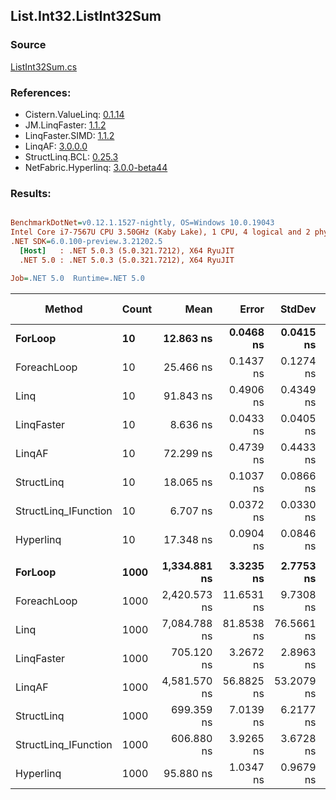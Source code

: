 ﻿## List.Int32.ListInt32Sum

### Source
[ListInt32Sum.cs](../LinqBenchmarks/List/Int32/ListInt32Sum.cs)

### References:
- Cistern.ValueLinq: [0.1.14](https://www.nuget.org/packages/Cistern.ValueLinq/0.1.14)
- JM.LinqFaster: [1.1.2](https://www.nuget.org/packages/JM.LinqFaster/1.1.2)
- LinqFaster.SIMD: [1.1.2](https://www.nuget.org/packages/LinqFaster.SIMD/1.0.3)
- LinqAF: [3.0.0.0](https://www.nuget.org/packages/LinqAF/3.0.0.0)
- StructLinq.BCL: [0.25.3](https://www.nuget.org/packages/StructLinq.BCL/0.25.3)
- NetFabric.Hyperlinq: [3.0.0-beta44](https://www.nuget.org/packages/NetFabric.Hyperlinq/3.0.0-beta44)

### Results:
``` ini

BenchmarkDotNet=v0.12.1.1527-nightly, OS=Windows 10.0.19043
Intel Core i7-7567U CPU 3.50GHz (Kaby Lake), 1 CPU, 4 logical and 2 physical cores
.NET SDK=6.0.100-preview.3.21202.5
  [Host]   : .NET 5.0.3 (5.0.321.7212), X64 RyuJIT
  .NET 5.0 : .NET 5.0.3 (5.0.321.7212), X64 RyuJIT

Job=.NET 5.0  Runtime=.NET 5.0  

```
|               Method | Count |         Mean |      Error |     StdDev | Ratio | RatioSD |  Gen 0 | Gen 1 | Gen 2 | Allocated |
|--------------------- |------ |-------------:|-----------:|-----------:|------:|--------:|-------:|------:|------:|----------:|
|              **ForLoop** |    **10** |    **12.863 ns** |  **0.0468 ns** |  **0.0415 ns** |  **1.00** |    **0.00** |      **-** |     **-** |     **-** |         **-** |
|          ForeachLoop |    10 |    25.466 ns |  0.1437 ns |  0.1274 ns |  1.98 |    0.01 |      - |     - |     - |         - |
|                 Linq |    10 |    91.843 ns |  0.4906 ns |  0.4349 ns |  7.14 |    0.04 | 0.0191 |     - |     - |      40 B |
|           LinqFaster |    10 |     8.636 ns |  0.0433 ns |  0.0405 ns |  0.67 |    0.00 |      - |     - |     - |         - |
|               LinqAF |    10 |    72.299 ns |  0.4739 ns |  0.4433 ns |  5.62 |    0.04 |      - |     - |     - |         - |
|           StructLinq |    10 |    18.065 ns |  0.1037 ns |  0.0866 ns |  1.40 |    0.01 | 0.0153 |     - |     - |      32 B |
| StructLinq_IFunction |    10 |     6.707 ns |  0.0372 ns |  0.0330 ns |  0.52 |    0.00 |      - |     - |     - |         - |
|            Hyperlinq |    10 |    17.348 ns |  0.0904 ns |  0.0846 ns |  1.35 |    0.01 |      - |     - |     - |         - |
|                      |       |              |            |            |       |         |        |       |       |           |
|              **ForLoop** |  **1000** | **1,334.881 ns** |  **3.3235 ns** |  **2.7753 ns** |  **1.00** |    **0.00** |      **-** |     **-** |     **-** |         **-** |
|          ForeachLoop |  1000 | 2,420.573 ns | 11.6531 ns |  9.7308 ns |  1.81 |    0.01 |      - |     - |     - |         - |
|                 Linq |  1000 | 7,084.788 ns | 81.8538 ns | 76.5661 ns |  5.31 |    0.06 | 0.0153 |     - |     - |      40 B |
|           LinqFaster |  1000 |   705.120 ns |  3.2672 ns |  2.8963 ns |  0.53 |    0.00 |      - |     - |     - |         - |
|               LinqAF |  1000 | 4,581.570 ns | 56.8825 ns | 53.2079 ns |  3.44 |    0.04 |      - |     - |     - |         - |
|           StructLinq |  1000 |   699.359 ns |  7.0139 ns |  6.2177 ns |  0.52 |    0.00 | 0.0153 |     - |     - |      32 B |
| StructLinq_IFunction |  1000 |   606.880 ns |  3.9265 ns |  3.6728 ns |  0.46 |    0.00 |      - |     - |     - |         - |
|            Hyperlinq |  1000 |    95.880 ns |  1.0347 ns |  0.9679 ns |  0.07 |    0.00 |      - |     - |     - |         - |

